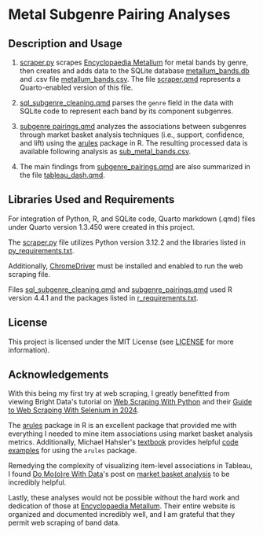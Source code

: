 # Metal Subgenre Pairing Analyses

## Description and Usage 

1. [scraper.py](scraper.py) scrapes [Encyclopaedia Metallum](https://www.metal-archives.com/browse/genre) for metal bands by genre, then creates and adds data to the SQLite database [metallum_bands.db](metallum_bands.db) and .csv file [metallum_bands.csv](data/metallum_bands.csv). The file [scraper.qmd](scraper.qmd) represents a Quarto-enabled version of this file. 

2. [sql_subgenre_cleaning.qmd](sql_subgenre_cleaning.qmd) parses the `genre` field in the data with SQLite code to represent each band by its component subgenres. 

3. [subgenre pairings.qmd](subgenre_pairings.qmd) analyzes the associations between subgenres through market basket analysis techniques (i.e., support, confidence, and lift) using the [arules](https://github.com/mhahsler/arules) package in R. The resulting processed data is available following analysis as [sub_metal_bands.csv](sub_metal_bands.csv).

4. The main findings from [subgenre_pairings.qmd](subgenre_pairings.qmd) are also summarized in the file [tableau_dash.qmd](tableau_dash.qmd).

## Libraries Used and Requirements

For integration of Python, R, and SQLite code, Quarto markdown (.qmd) files under Quarto version 1.3.450 were created in this project. 

The [scraper.py](scraper.py) file utilizes Python version 3.12.2 and the libraries listed in [py_requirements.txt](py_requirements.txt). 

Additionally, [ChromeDriver](https://developer.chrome.com/docs/chromedriver/downloads) must be installed and enabled to run the web scraping file. 

Files [sql_subgenre_cleaning.qmd](sql_subgenre_cleaning.qmd) and [subgenre_pairings.qmd](subgenre_pairings.qmd) used R version 4.4.1 and the packages listed in [r_requirements.txt](r_requirements.txt).

## License

This project is licensed under the MIT License (see [LICENSE](LICENSE) for more information).

## Acknowledgements

With this being my first try at web scraping, I greatly benefitted from viewing Bright Data's tutorial on [Web Scraping With Python](https://brightdata.com/blog/how-tos/web-scraping-with-python) 
and their [Guide to Web Scraping With Selenium in 2024](https://brightdata.com/blog/how-tos/using-selenium-for-web-scraping).

The [arules](https://github.com/mhahsler/arules) package in R is an excellent package that provided me with everything I needed to mine item associations using market basket analysis metrics. Additionally, Michael Hahsler's [textbook](https://mhahsler.github.io/Introduction_to_Data_Mining_R_Examples/book/index.html) provides helpful [code examples](https://mhahsler.github.io/Introduction_to_Data_Mining_R_Examples/book/association-analysis-basic-concepts-and-algorithms.html) for using the `arules` package.

Remedying the complexity of visualizing item-level associations in Tableau, I found [Do Mo(o)re With Data](https://domoorewithdata.com/)'s post on [market basket analysis](https://domoorewithdata.com/2023/07/19/it-depends-market-basket-analysis/) to be incredibly helpful. 

Lastly, these analyses would not be possible without the hard work and dedication of those at [Encyclopaedia Metallum](https://www.metal-archives.com/). Their entire website is organized and documented incredibly well, and I am grateful that they permit web scraping of band data. 